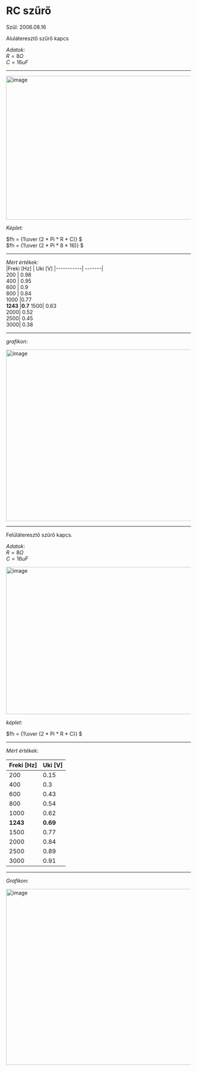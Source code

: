# RC szűrő  

Szül: 2006.08.16  

Aluláteresztő szűrő kapcs  

*Adatok:*  
$R = 8 Ω$  
$C = 16 uF$  

---  
<img width="797" height="392" alt="image" src="https://github.com/user-attachments/assets/09ff4108-a613-4816-ac4d-e65b239944c0" />

*Képlet:*  

$fh = {1\over  (2 * Pi * R * C)} $   
$fh = {1\over  (2 * Pi * 8 * 16)} $    


---  

*Mért értékek:*  
|Freki [Hz] |	Uki [V]
|-----------| -------|	
200 |	0.98  
400 |	0.95  
600 |	0.9  
800 |	0.84  
1000 |0.77  
**1243** |**0.7** 
1500| 0.63  
2000| 0.52  
2500| 0.45  
3000| 0.38   

------  

*grafikon:*  

<img width="758" height="468" alt="image" src="https://github.com/user-attachments/assets/3171585d-97e4-47b9-8e68-f70153b70b2c" />  


----  
Felüláteresztő szűrő kapcs.  

*Adatok*:  
$R  = 8Ω$  
$C = 16 uF$  

<img width="898" height="402" alt="image" src="https://github.com/user-attachments/assets/ea9e29da-a9ed-49dd-a0a2-dffb7e7a93c6" />
 

*képlet:*  

$fh = {1\over  (2 * Pi * R * C)} $

----  

*Mért értékek*:  

|Freki [Hz] | Uki [V]  
|---------|--------|  
200 |	0.15  
400 |	0.3  
600 | 0.43  
800 | 0.54  
1000 | 0.62  
**1243** | **0.69** 
1500 | 0.77  
2000 | 0.84  
2500 | 0.89  
3000 | 0.91  

-----  

*Grafikon*:  

<img width="764" height="480" alt="image" src="https://github.com/user-attachments/assets/e68e33e8-48bb-471d-9a6c-b66237012335" />  

















